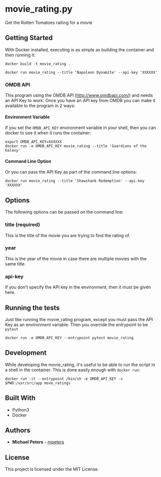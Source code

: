 # movie_rating.py

Get the Rotten Tomatoes raiting for a movie

## Getting Started

With Docker installed, executing is as simple as building the container
and then running it:

    docker build -t movie_rating .

    docker run movie_rating --title 'Napoleon Dynamite' --api-key 'XXXXXX'

### OMDB API

This program using the OMDB API (http://www.omdbapi.com/) and needs an
API Key to work. Once you have an API key from OMDB you can make it
available to the program in 2 ways:

#### Environment Variable

If you set the `OMDB_API_KEY` environment variable in your shell, then
you can docker to use it when it runs the container:

    export OMDB_API_KEY=XXXXXX
    docker run -e OMDB_API_KEY movie_rating --title 'Guardians of the Galaxy'

#### Command Line Option

Or you can pass the API Key as part of the command line options:

    docker run movie_rating --title 'Shawshank Redemption' --api-key 'XXXXXX'

## Options

The following options can be passed on the command line:

### title (required)

This is the title of the movie you are trying to find the rating of.

### year

This is the year of the movie in case there are multiple movies with the
same title.

### api-key

If you don't specify the API key in the environment, then it must be
given here.

## Running the tests

Just like running the movie_rating program, except you must pass the
API Key as an environment variable. Then you override the entrypoint to
be `pytest`

    docker run -e OMDB_API_KEY --entrypoint pytest movie_rating

## Development

While developing the movie_rating, it's useful to be able to run the
script in a shell in the container. This is done easily enough with
`docker run`:

    docker run -it --entrypoint /bin/sh -e OMDB_API_KEY -v $PWD:/usr/src/app move_ratings

## Built With

* Python3
* Docker

## Authors

* **Michael Peters** - [mpeters](https://github.com/mpeters)

## License

This project is licensed under the MIT License.

